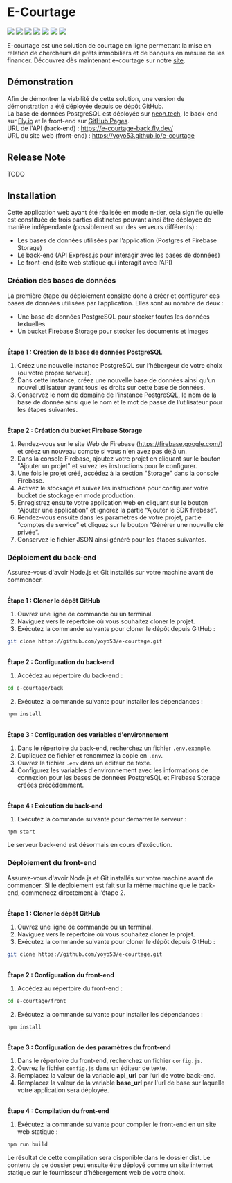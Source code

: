 # E-Courtage
[![](https://img.shields.io/badge/postgres-%23316192.svg?style=for-the-badge&logo=postgresql&logoColor=white)](https://www.postgresql.org/)
[![](https://img.shields.io/badge/Firebase-039BE5?style=for-the-badge&logo=Firebase&logoColor=white)](https://firebase.google.com/)
[![](https://img.shields.io/badge/node.js-6DA55F?style=for-the-badge&logo=node.js&logoColor=white)](https://nodejs.org/)
[![](https://img.shields.io/badge/express.js-%23404d59.svg?style=for-the-badge&logo=express&logoColor=%2361DAFB)](https://expressjs.com/)
[![](https://img.shields.io/badge/Sequelize-52B0E7?style=for-the-badge&logo=Sequelize&logoColor=white)](https://sequelize.org/)
[![](https://img.shields.io/badge/vuejs-%2335495e.svg?style=for-the-badge&logo=vuedotjs&logoColor=%234FC08D)](https://vuejs.org/)
[![](https://img.shields.io/badge/bootstrap-%238511FA.svg?style=for-the-badge&logo=bootstrap&logoColor=white)](https://getbootstrap.com/)

E-courtage est une solution de courtage en ligne permettant la mise en relation de chercheurs de prêts immobiliers et de banques en mesure de les financer. Découvrez dès maintenant e-courtage sur notre [site](https://yoyo53.github.io/e-courtage).

## Démonstration

Afin de démontrer la viabilité de cette solution, une version de démonstration a été déployée depuis ce dépôt GitHub.  
La base de données PostgreSQL est déployée sur [neon.tech](https://neon.tech), le back-end sur [Fly.io](https://fly.io) et le front-end sur [GitHub Pages](https://pages.github.com/).  
URL de l'API (back-end) : <https://e-courtage-back.fly.dev/>  
URL du site web (front-end) : <https://yoyo53.github.io/e-courtage>

## Release Note

TODO

## Installation

Cette application web ayant été réalisée en mode n-tier, cela signifie qu’elle est constituée de trois parties distinctes pouvant ainsi être déployée de manière indépendante (possiblement sur des serveurs différents) :
- Les bases de données utilisées par l’application (Postgres et Firebase Storage)
- Le back-end (API Express.js pour interagir avec les bases de données)
- Le front-end (site web statique qui interagit avec l’API)

### Création des bases de données

La première étape du déploiement consiste donc à créer et configurer ces bases de données utilisées par l’application. Elles sont au nombre de deux :
-	Une base de données PostgreSQL pour stocker toutes les données textuelles
-	Un bucket Firebase Storage pour stocker les documents et images

\
**Étape 1 : Création de la base de données PostgreSQL**
1. Créez une nouvelle instance PostgreSQL sur l’hébergeur de votre choix (ou votre propre serveur).
2. Dans cette instance, créez une nouvelle base de données ainsi qu’un nouvel utilisateur ayant tous les droits sur cette base de données.
3. Conservez le nom de domaine de l’instance PostgreSQL, le nom de la base de donnée ainsi que le nom et le mot de passe de l’utilisateur pour les étapes suivantes.

\
**Étape 2 : Création du bucket Firebase Storage**
1. Rendez-vous sur le site Web de Firebase (https://firebase.google.com/) et créez un nouveau compte si vous n'en avez pas déjà un.
2. Dans la console Firebase, ajoutez votre projet en cliquant sur le bouton "Ajouter un projet" et suivez les instructions pour le configurer.
3. Une fois le projet créé, accédez à la section "Storage" dans la console Firebase.
4. Activez le stockage et suivez les instructions pour configurer votre bucket de stockage en mode production.
5. Enregistrez ensuite votre application web en cliquant sur le bouton “Ajouter une application” et ignorez la partie “Ajouter le SDK firebase”.
6. Rendez-vous ensuite dans les paramètres de votre projet, partie “comptes de service” et cliquez sur le bouton “Générer une nouvelle clé privée”. 
7. Conservez le fichier JSON ainsi généré pour les étapes suivantes.

### Déploiement du back-end

Assurez-vous d'avoir Node.js et Git installés sur votre machine avant de commencer.

\
**Étape 1 : Cloner le dépôt GitHub**
1. Ouvrez une ligne de commande ou un terminal.
2. Naviguez vers le répertoire où vous souhaitez cloner le projet.
3. Exécutez la commande suivante pour cloner le dépôt depuis GitHub :
```bash
git clone https://github.com/yoyo53/e-courtage.git
```

\
**Étape 2 : Configuration du back-end**
1. Accédez au répertoire du back-end :
```bash
cd e-courtage/back
```
2. Exécutez la commande suivante pour installer les dépendances :
```bash
npm install
```

\
**Étape 3 : Configuration des variables d'environnement**
1. Dans le répertoire du back-end, recherchez un fichier `.env.example`.
2. Dupliquez ce fichier et renommez la copie en `.env`.
3. Ouvrez le fichier `.env` dans un éditeur de texte.
4. Configurez les variables d'environnement avec les informations de connexion pour les bases de données PostgreSQL et Firebase Storage créées précédemment.

\
**Étape 4 : Exécution du back-end**
1. Exécutez la commande suivante pour démarrer le serveur :
```bash
npm start
```
Le serveur back-end est désormais en cours d'exécution.

### Déploiement du front-end

Assurez-vous d'avoir Node.js et Git installés sur votre machine avant de commencer. Si le déploiement est fait sur la même machine que le back-end, commencez directement à l’étape 2.

\
**Étape 1 : Cloner le dépôt GitHub**
1. Ouvrez une ligne de commande ou un terminal.
2. Naviguez vers le répertoire où vous souhaitez cloner le projet.
3. Exécutez la commande suivante pour cloner le dépôt depuis GitHub :
```bash
git clone https://github.com/yoyo53/e-courtage.git
```

\
**Étape 2 : Configuration du front-end**
1. Accédez au répertoire du front-end :
```bash
cd e-courtage/front
```
2. Exécutez la commande suivante pour installer les dépendances :
```bash
npm install
```

\
**Étape 3 : Configuration de des paramètres du front-end**
1. Dans le répertoire du front-end, recherchez un fichier `config.js`.
2. Ouvrez le fichier `config.js` dans un éditeur de texte.
3. Remplacez la valeur de la variable **api_url** par l’url de votre back-end.
4. Remplacez la valeur de la variable **base_url** par l'url de base sur laquelle votre application sera déployée.

\
**Étape 4 : Compilation du front-end**
1. Exécutez la commande suivante pour compiler le front-end en un site web statique :
```bash
npm run build
```
Le résultat de cette compilation sera disponible dans le dossier dist. Le contenu de ce dossier peut ensuite être déployé comme un site internet statique sur le fournisseur d’hébergement web de votre choix.
